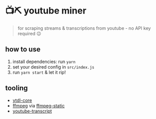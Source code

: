 # 📺⛏ youtube miner

> for scraping streams & transcriptions from youtube - no API key required 😉

## how to use

1. install dependencies: run `yarn`
1. set your desired config in `src/index.js`
1. run `yarn start` & let it rip!

## tooling

- [ytdl-core](https://github.com/fent/node-ytdl-core)
- [ffmpeg](https://ffmpeg.org/documentation.html) via [ffmpeg-static](https://github.com/eugeneware/ffmpeg-static)
- [youtube-transcript](https://github.com/Kakulukian/youtube-transcript)
